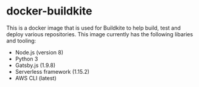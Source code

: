 # docker-buildkite
This is a docker image that is used for Buildkite to help build, test and deploy various repositories. This image currently has the following libaries and tooling:

- Node.js (version 8)
- Python 3
- Gatsby.js (1.9.8)
- Serverless framework (1.15.2)
- AWS CLI (latest)